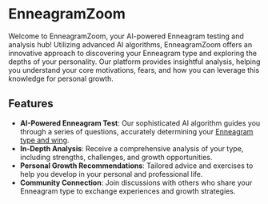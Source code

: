 # EnneagramZoom

Welcome to EnneagramZoom, your AI-powered Enneagram testing and analysis hub! Utilizing advanced AI algorithms, EnneagramZoom offers an innovative approach to discovering your Enneagram type and exploring the depths of your personality. Our platform provides insightful analysis, helping you understand your core motivations, fears, and how you can leverage this knowledge for personal growth.

## Features

- **AI-Powered Enneagram Test**: Our sophisticated AI algorithm guides you through a series of questions, accurately determining your <a href="https://enneagramzoom.com">Enneagram type and wing</a>.
- **In-Depth Analysis**: Receive a comprehensive analysis of your type, including strengths, challenges, and growth opportunities.
- **Personal Growth Recommendations**: Tailored advice and exercises to help you develop in your personal and professional life.
- **Community Connection**: Join discussions with others who share your Enneagram type to exchange experiences and growth strategies.
